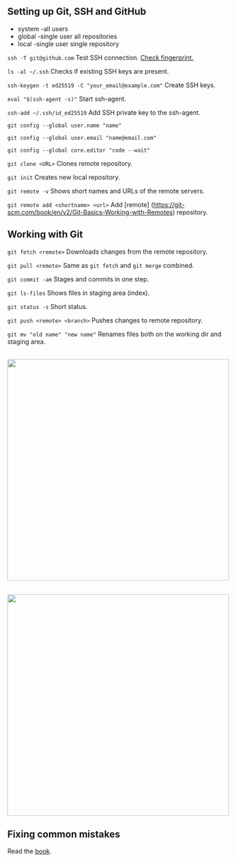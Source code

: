 ## Setting up Git, SSH and GitHub

* system  -all users
* global  -single user all repositories
* local   -single user single repository

`ssh -T git@github.com` Test SSH connection. [Check fingerprint.](https://docs.github.com/en/authentication/) 

`ls -al ~/.ssh` Checks if existing SSH keys are present.

`ssh-keygen -t ed25519 -C "your_email@example.com"` Create SSH keys.

`eval "$(ssh-agent -s)"` Start ssh-agent.

`ssh-add ~/.ssh/id_ed25519` Add SSH private key to the ssh-agent.

`git config --global user.name "name"`

`git config --global user.email "name@email.com"`

`git config --global core.editor "code --wait"`

`git clone <URL>` Clones remote repository.

`git init` Creates new local repository.

`git remote -v` Shows short names and URLs of the remote servers.

`git remote add <shortname> <url>` Add [remote] (https://git-scm.com/book/en/v2/Git-Basics-Working-with-Remotes) repository.


## Working with Git

`git fetch <remote>` Downloads changes from the remote repository.

`git pull <remote>` Same as `git fetch` and `git merge` combined.

`git commit -am` Stages and commits in one step.

`git ls-files` Shows files in staging area (index).

`git status -s` Short status.

`git push <remote> <branch>` Pushes changes to remote repository.

`git mv "old name" "new name"` Renames files both on the working dir and staging area.

<br><picture><img width=500 src="https://user-images.githubusercontent.com/18624609/222594799-df7648d7-38b5-41b5-8085-326079b194ea.png"></picture>

<br><picture><img width=500 src="https://miro.medium.com/max/1200/1*tjrF1ff5UjVNclwwe_GREg.png"></picture>


## Fixing common mistakes

Read the [book](https://git-scm.com/book/en/v2).
